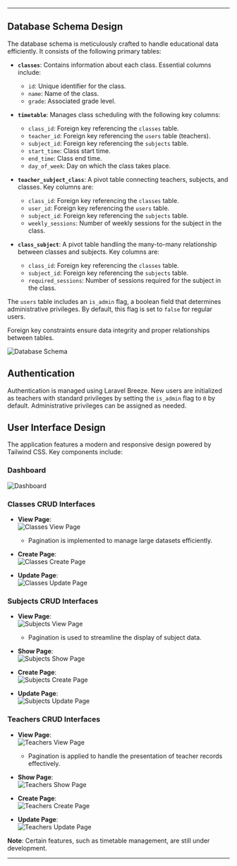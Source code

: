 
---

## Database Schema Design

The database schema is meticulously crafted to handle educational data efficiently. It consists of the following primary tables:

- **`classes`**: Contains information about each class. Essential columns include:
  - `id`: Unique identifier for the class.
  - `name`: Name of the class.
  - `grade`: Associated grade level.

- **`timetable`**: Manages class scheduling with the following key columns:
  - `class_id`: Foreign key referencing the `classes` table.
  - `teacher_id`: Foreign key referencing the `users` table (teachers).
  - `subject_id`: Foreign key referencing the `subjects` table.
  - `start_time`: Class start time.
  - `end_time`: Class end time.
  - `day_of_week`: Day on which the class takes place.

- **`teacher_subject_class`**: A pivot table connecting teachers, subjects, and classes. Key columns are:
  - `class_id`: Foreign key referencing the `classes` table.
  - `user_id`: Foreign key referencing the `users` table.
  - `subject_id`: Foreign key referencing the `subjects` table.
  - `weekly_sessions`: Number of weekly sessions for the subject in the class.

- **`class_subject`**: A pivot table handling the many-to-many relationship between classes and subjects. Key columns are:
  - `class_id`: Foreign key referencing the `classes` table.
  - `subject_id`: Foreign key referencing the `subjects` table.
  - `required_sessions`: Number of sessions required for the subject in the class.

The `users` table includes an `is_admin` flag, a boolean field that determines administrative privileges. By default, this flag is set to `false` for regular users.

Foreign key constraints ensure data integrity and proper relationships between tables.

![Database Schema](./demo/db/schema.png)

## Authentication

Authentication is managed using Laravel Breeze. New users are initialized as teachers with standard privileges by setting the `is_admin` flag to `0` by default. Administrative privileges can be assigned as needed.

## User Interface Design

The application features a modern and responsive design powered by Tailwind CSS. Key components include:

### Dashboard

![Dashboard](./demo/dashboard.png)

### Classes CRUD Interfaces

- **View Page**:  
  ![Classes View Page](./demo/classes/index.png)
  - Pagination is implemented to manage large datasets efficiently.

- **Create Page**:  
  ![Classes Create Page](./demo/classes/create.png)

- **Update Page**:  
  ![Classes Update Page](./demo/classes/edit.png)

### Subjects CRUD Interfaces

- **View Page**:  
  ![Subjects View Page](./demo/subjects/index.png)
  - Pagination is used to streamline the display of subject data.

- **Show Page**:  
  ![Subjects Show Page](./demo/subjects/show.png)

- **Create Page**:  
  ![Subjects Create Page](./demo/subjects/create.png)

- **Update Page**:  
  ![Subjects Update Page](./demo/subjects/edit.png)

### Teachers CRUD Interfaces

- **View Page**:  
  ![Teachers View Page](./demo/teachers/index.png)
  - Pagination is applied to handle the presentation of teacher records effectively.


- **Show Page**:  
  ![Teachers Show Page](./demo/teachers/show.png)

- **Create Page**:  
  ![Teachers Create Page](./demo/teachers/create.png)

- **Update Page**:  
  ![Teachers Update Page](./demo/teachers/edit.png)

**Note**: Certain features, such as timetable management, are still under development.

---